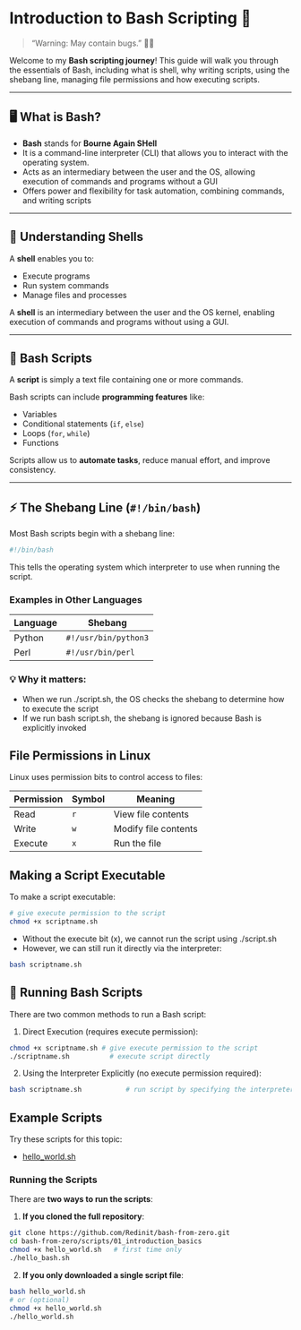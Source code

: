 # Introduction to Bash Scripting 🚀


> “Warning: May contain bugs.” 🐞💥

Welcome to my **Bash scripting journey**! This guide will walk you through the essentials of Bash, including what is shell, why writing scripts, using the shebang line, managing file permissions and how executing scripts.

---

## 🖥️ What is Bash?

- **Bash** stands for **Bourne Again SHell**
- It is a command-line interpreter (CLI) that allows you to interact with the operating system.
- Acts as an intermediary between the user and the OS, allowing execution of commands and programs without a GUI
- Offers power and flexibility for task automation, combining commands, and writing scripts

---

## 📂 Understanding Shells

A **shell** enables you to:
- Execute programs
- Run system commands
- Manage files and processes

A **shell** is an intermediary between the user and the OS kernel, enabling execution of commands and programs without using a GUI.

---

## 📝 Bash Scripts
A **script** is simply a text file containing one or more commands.

Bash scripts can include **programming features** like:
- Variables
- Conditional statements (`if`, `else`)
- Loops (`for`, `while`)
- Functions

Scripts allow us to **automate tasks**, reduce manual effort, and improve consistency.

---

## ⚡ The Shebang Line (`#!/bin/bash`)

Most Bash scripts begin with a shebang line:

```bash
#!/bin/bash
```
This tells the operating system which interpreter to use when running the script.
### Examples in Other Languages
| Language | Shebang              |
|----------|----------------------|
| Python   | `#!/usr/bin/python3` |
| Perl     | `#!/usr/bin/perl`    |

### 💡 Why it matters:

   * When we run ./script.sh, the OS checks the shebang to determine how to execute the script
   * If we run bash script.sh, the shebang is ignored because Bash is explicitly invoked

## File Permissions in Linux

Linux uses permission bits to control access to files:

| Permission | Symbol | Meaning              |
|------------|--------|----------------------|
| Read       | `r`    | View file contents   |
| Write      | `w`    | Modify file contents |
| Execute    | `x`    | Run the file         |

## Making a Script Executable

To make a script executable:
```bash
# give execute permission to the script
chmod +x scriptname.sh
```

* Without the execute bit (x), we cannot run the script using ./script.sh
* However, we can still run it directly via the interpreter:
```bash
bash scriptname.sh
```

## 🚀 Running Bash Scripts

There are two common methods to run a Bash script:
1. Direct Execution (requires execute permission):
```bash
chmod +x scriptname.sh # give execute permission to the script 
./scriptname.sh          # execute script directly
```

2. Using the Interpreter Explicitly (no execute permission required):
```bash
bash scriptname.sh           # run script by specifying the interpreter (bash)
```

## Example Scripts

Try these scripts for this topic:

- [hello_world.sh](../scripts/01_introduction_basics/hello_World.sh)


### Running the Scripts

There are **two ways to run the scripts**:

1. **If you cloned the full repository**:

```bash
git clone https://github.com/Redinit/bash-from-zero.git
cd bash-from-zero/scripts/01_introduction_basics
chmod +x hello_world.sh   # first time only
./hello_bash.sh
```
2. **If you only downloaded a single script file**:
```bash
bash hello_world.sh
# or (optional)
chmod +x hello_world.sh
./hello_world.sh
```
